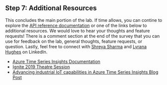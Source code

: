 ## Step 7: Additional Resources

This concludes the main portion of the lab. If time allows, you can contine to explore the [API reference documentation](https://docs.microsoft.com/en-us/rest/api/time-series-insights/dataaccess(preview)/query/execute#request-body) or one of the links below to additional resources. We would love to hear your thoughts and feature requests! There is a comment section at the end of the survey that you can use for feedback on the lab, general thoughts, feature requests, or question. Lastly, feel free to connect with [Shreya Sharma](https://www.linkedin.com/in/shreya-sharma-2b4306106) and [Lyrana Hughes](https://www.linkedin.com/in/lyrana-hughes-5b2252111/) on LinkedIn.

* [Azure Time Series Insights Documentation](https://docs.microsoft.com/en-us/azure/time-series-insights/)
* [Ignite 2019 Theatre Session](https://myignite.techcommunity.microsoft.com/sessions/84341)
* [Advancing industrial IoT capabilities in Azure Time Series Insights Blog Post](https://azure.microsoft.com/en-us/blog/advancing-industrial-iot-capabilities-in-azure-time-series-insights/)
